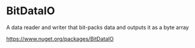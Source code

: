 # BitDataIO
A data reader and writer that bit-packs data and outputs it as a byte array

https://www.nuget.org/packages/BitDataIO
